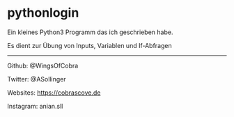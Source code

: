 # pythonlogin

Ein kleines Python3 Programm das ich geschrieben habe.

Es dient zur Übung von Inputs, Variablen und If-Abfragen

--------------------------------------------------------

Github:
@WingsOfCobra

Twitter:
@ASollinger

Websites:
https://cobrascove.de

Instagram:
anian.sll
